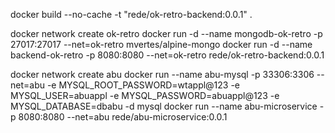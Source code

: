 docker build --no-cache -t "rede/ok-retro-backend:0.0.1" .

docker network create ok-retro
docker run -d --name mongodb-ok-retro -p 27017:27017 --net=ok-retro mvertes/alpine-mongo
docker run -d --name backend-ok-retro -p 8080:8080 --net=ok-retro rede/ok-retro-backend:0.0.1

docker network create abu
docker run --name abu-mysql -p 33306:3306 --net=abu -e MYSQL_ROOT_PASSWORD=wtappl@123 -e MYSQL_USER=abuappl -e MYSQL_PASSWORD=abuappl@123 -e MYSQL_DATABASE=dbabu -d mysql
docker run --name abu-microservice -p 8080:8080 --net=abu rede/abu-microservice:0.0.1